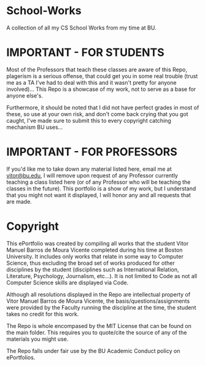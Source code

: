 # School-Works
A collection of all my CS School Works from my time at BU.

# IMPORTANT - FOR STUDENTS
Most of the Professors that teach these classes are aware of this Repo, plagerism is a serious offense, that could get you in some real trouble (trust me as a TA I've had to deal with this and it wasn't pretty for anyone involved)... This Repo is a showcase of my work, not to serve as a base for anyone else's.

Furthermore, it should be noted that I did not have perfect grades in most of these, so use at your own risk, and don't come back crying that you got caught, I've made sure to submit this to every copyright catching mechanism BU uses...

# IMPORTANT - FOR PROFESSORS
If you'd like me to take down any material listed here, email me at vitor@bu.edu, I will remove upon request of any Professor currently teaching a class listed here (or of any Professor who will be teaching the classes in the future). This portfolio is a show of my work, but I understand that you might not want it displayed, I will honor any and all requests that are made.

# Copyright
This ePortfolio was created by compiling all works that the student Vitor Manuel Barros de Moura Vicente completed during his time at Boston University. It includes only works that relate in some way to Computer Science, thus excluding the broad set of works produced for other disciplines by the student (disciplines such as International Relation, Literature, Psychology, Journalism, etc...). It is not limited to Code as not all Computer Science skills are displayed via Code.

Although all resolutions displayed in the Repo are intellectual property of Vitor Manuel Barros de Moura Vicente, the basis/questions/assignments were provided by the Faculty running the discipline at the time, the student takes no credit for this work.

The Repo is whole encompased by the MIT License that can be found on the main folder. This requires you to quote/cite the source of any of the materials you might use. 

The Repo falls under fair use by the BU Academic Conduct policy on ePortfolios.